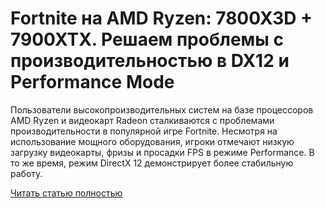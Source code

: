 # Fortnite на AMD Ryzen: 7800X3D + 7900XTX. Решаем проблемы с производительностью в DX12 и Performance Mode



Пользователи высокопроизводительных систем на базе процессоров AMD Ryzen и видеокарт Radeon сталкиваются с проблемами производительности в популярной игре Fortnite. Несмотря на использование мощного оборудования, игроки отмечают низкую загрузку видеокарты, фризы и просадки FPS в режиме Performance. В то же время, режим DirectX 12 демонстрирует более стабильную работу.

[Читать статью полностью](https://xyberbara.com/gaming/fortnite-amd-ryzen/)
